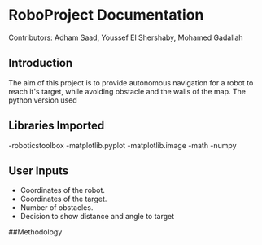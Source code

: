 # RoboProject Documentation
Contributors: Adham Saad, Youssef El Shershaby, Mohamed Gadallah
## Introduction
The aim of this project is to provide autonomous navigation for a robot to reach it's target, while avoiding obstacle and the walls of the map. The python version used 

## Libraries Imported
-roboticstoolbox
-matplotlib.pyplot
-matplotlib.image
-math
-numpy


## User Inputs
- Coordinates of the robot.
- Coordinates of the target.
- Number of obstacles.
- Decision to show distance and angle to target

##Methodology


